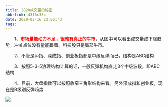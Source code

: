 ```yaml
---
title: 2020成交量的秘密
abbrlink: 4316c33c
date: 2020-02-16 23:50:43
tags:
---
```

&emsp;&emsp;1、<font color=red>**市场量能动力不足，很难有真正的牛市**</font>，从图中可以看出成交量成下降趋势，冲关点位没有量能跟着。科技股只是局部牛市。

&emsp;&emsp;2、不管是沪指、深成指、创业板指都是中级反弹而已，结构是ABC结构

&emsp;&emsp;3、按照5-3-5浪理结构计算的话，一般反弹机构直走3个中级波段，即ABC结构

&emsp;&emsp;4、目前，大盘指数可以按照收窄三角形结构来看。另外深成指和创业板，现在是B级别反弹趋势

![](1.png)